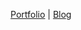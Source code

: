 <p align="center"><a href="https://haikel.my.id" target="_blank">Portfolio</a> | <a href="https://haikelz.me" target="_blank">Blog</a></p>
